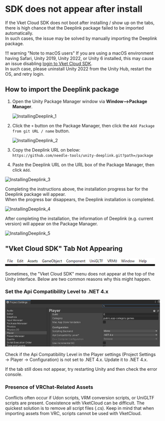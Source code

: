 # SDK does not appear after install

If the Vket Cloud SDK does not boot after installing / show up on the tabs, there is high chance that the Deeplink package failed to be imported automatically.<br>
In such cases, the issue may be solved by manually importing the Deeplink package.

!!! warning "Note to macOS users"
    If you are using a macOS environment having Safari, Unity 2019, Unity 2022, or Unity 6 installed, this may cause an issue disabling [login to Vket Cloud SDK](../AboutVketCloudSDK/LoginSDK.md). <br>
    In such case, please uninstall Unity 2022 from the Unity Hub, restart the OS, and retry login.

## How to import the Deeplink package

1. Open the Unity Package Manager window via **Window-->Package Manager**.

    ![InstallingDeeplink_1](./img/InstallingDeeplink_1.jpg)

2. Click the `+` button on the Package Manager, then click the `Add Package from git URL / name` button.

    ![InstallingDeeplink_2](./img/InstallingDeeplink_2.jpg)

3. Copy the Deeplink URL on below: <br>
    `https://github.com/needle-tools/unity-deeplink.git?path=/package`

4. Paste the Deeplink URL on the URL box of the Package Manager, then click `Add`.

![InstallingDeeplink_3](./img/InstallingDeeplink_3.jpg)

Completing the instructions above, the installation progress bar for the Deeplink package will appear.<br>
When the progress bar disappears, the Deeplink installation is completed.

![InstallingDeeplink_4](./img/InstallingDeeplink_4.jpg)

After completing the installation, the information of Deeplink (e.g. current version) will appear on the Package Manager.

![InstallingDeeplink_5](./img/InstallingDeeplink_5.jpg)

## "Vket Cloud SDK" Tab Not Appearing

![InstallingDeeplink_5](./img/InstallingDeeplink_6.jpg)

Sometimes, the "Vket Cloud SDK" menu does not appear at the top of the Unity interface. Below are two common reasons why this might happen.

### Set the Api Compatibility Level to .NET 4.x

![InstallingDeeplink_5](./img/InstallingDeeplink_7.jpg)

Check if the Api Compatibility Level in the Player settings (Project Settings → Player → Configuration) is not set to .NET 4.x. Update it to .NET 4.x.

If the tab still does not appear, try restarting Unity and then check the error console.

### Presence of VRChat-Related Assets

Conflicts often occur if Udon scripts, VRM conversion scripts, or UniGLTF scripts are present. Coexistence with VketCloud can be difficult. The quickest solution is to remove all script files (.cs). Keep in mind that when importing assets from VRC, scripts cannot be used with VketCloud.
